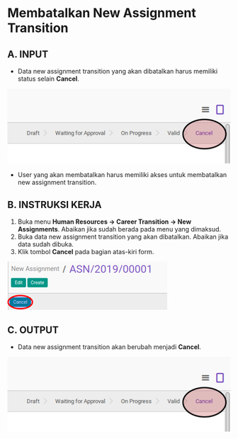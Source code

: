 # Membatalkan New Assignment Transition

## A. INPUT

* Data new assignment transition yang akan dibatalkan harus memiliki status selain **Cancel**.

![](../../img/new-assignment-transition/status-cancel.png)

* User yang akan membatalkan harus memiliki akses untuk membatalkan new assignment transition.

## B. INSTRUKSI KERJA

1. Buka menu **Human Resources -> Career Transition -> New Assignments**. Abaikan jika sudah berada pada menu yang dimaksud.
2. Buka data new assignment transition yang akan dibatalkan. Abaikan jika data sudah dibuka.
3. Klik tombol **Cancel** pada bagian atas-kiri form.

![](../../img/new-assignment-transition/tombol-cancel.png)

## C. OUTPUT

* Data new assignment transition akan berubah menjadi **Cancel**.

![](../../img/new-assignment-transition/status-cancel.png)
